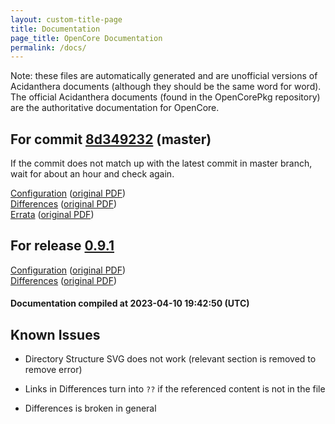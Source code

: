```yaml
---
layout: custom-title-page
title: Documentation
page_title: OpenCore Documentation
permalink: /docs/
---
```

Note: these files are automatically generated and are unofficial versions of Acidanthera documents (although they should be the same word for word). The official Acidanthera documents (found in the OpenCorePkg repository) are the authoritative documentation for OpenCore.

## For commit [8d349232](https://github.com/acidanthera/OpenCorePkg/tree/8d349232af66b94b1c80d908681966789dc45f72) (master)

If the commit does not match up with the latest commit in master branch, wait for about an hour and check again.

[Configuration](latest/Configuration.html) ([original PDF](https://github.com/acidanthera/OpenCorePkg/blob/8d349232af66b94b1c80d908681966789dc45f72/Docs/Configuration.pdf))
<br>
[Differences](latest/Differences.html) ([original PDF](https://github.com/acidanthera/OpenCorePkg/blob/8d349232af66b94b1c80d908681966789dc45f72/Docs/Differences/Differences.pdf))
<br>
[Errata](latest/Errata.html) ([original PDF](https://github.com/acidanthera/OpenCorePkg/blob/8d349232af66b94b1c80d908681966789dc45f72/Docs/Errata/Errata.pdf))

## For release [0.9.1](https://github.com/acidanthera/OpenCorePkg/tree/0.9.1)

[Configuration](release/Configuration.html) ([original PDF](https://github.com/acidanthera/OpenCorePkg/blob/0.9.1/Docs/Configuration.pdf))
<br>
[Differences](release/Differences.html) ([original PDF](https://github.com/acidanthera/OpenCorePkg/blob/0.9.1/Docs/Differences/Differences.pdf))

#### Documentation compiled at 2023-04-10 19:42:50 (UTC)

## Known Issues

* Directory Structure SVG does not work (relevant section is removed to remove error)

* Links in Differences turn into `??` if the referenced content is not in the file

* Differences is broken in general
